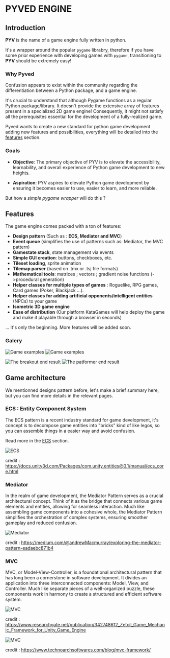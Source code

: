 # PYVED ENGINE

## Introduction

**PYV** is the name of a game engine fully written in python.

It's a wrapper around the popular `pygame` librabry, therefore if you have some prior experience with developing games with `pygame`, transitioning to **PYV** should be extremely easy!

### Why Pyved

Confusion appears to exist within the community regarding the differentiation between a Python package, and a game engine.

It's crucial to understand that although Pygame functions as a regular Python package/library. It doesn't provide the extensive array of features present in a specialized 2D game engine! Consequently, it might not satisfy all the prerequisites essential for the development of a fully-realized game.

Pyved wants to create a new standard for python game development adding new features and possibilities, everything will be detailed into the [features](#features) section.

### Goals

- **Objective**: The primary objective of PYV is to elevate the accessibility, learnability, and overall experience of Python game development to new heights.

- **Aspiration**: PYV aspires to elevate Python game development by ensuring it becomes easier to use, easier to learn, and more reliable.

But how a *simple pygame wrapper* will do this ?

## Features

The game engine comes packed with a ton of features:

- **Design pattern** (Such as : **ECS, Mediator and MVC**)
- **Event queue** (simplifies the use of patterns such as: Mediator, the MVC pattern)
- **Gamestate stack**, state management via events
- **Simple GUI creation**: buttons, checkboxes, etc.
- **Tileset loading**, sprite animation
- **Tilemap parser** (based on .tmx or .tsj file formats)
- **Mathematical tools**: matrices ; vectors ; gradient noise functions (->procedural generation)
- **Helper classes for multiple types of games** : Roguelike, RPG games, Card games (Poker, Blackjack ...).
- **Helper classes for adding artificial opponents/intelligent entities** (NPCs) to your game
- **Isometric 3D game engine** 
- **Ease of distribution** (Our platform KataGames will help deploy the game and make it playable through a browser in seconds)

... It's only the beginning. More features will be added soon.

### Galery
![Game examples](./images/galery1.png "Games")
![Game examples](./images/galery2.png "Games")


![The breakout end result](<./Game Tutorials/img/breakoutend.png> "breakout")
![The patformer end result](<./Game Tutorials/img/screenshot.png> "Our platformer")


## Game architecture 

We mentionned designs pattern before, let's make a brief summary here, but you can find more details in the relevant pages.

### ECS : Entity Component System

The ECS pattern is a recent industry standard for game development, it's concept is to decompose game entities into "bricks" kind of like legos, so you can assemble things in a easier way and avoid confusion.

Read more in the [ECS](<Entity Component System\A bit of theory.md>) section.



![ECS](./images/ECSBlockDiagram.png "ECS Diagram")

credit : https://docs.unity3d.com/Packages/com.unity.entities@0.1/manual/ecs_core.html 

### Mediator 

In the realm of game development, the Mediator Pattern serves as a crucial architectural concept. Think of it as the bridge that connects various game elements and entities, allowing for seamless interaction. Much like assembling game components into a cohesive whole, the Mediator Pattern simplifies the orchestration of complex systems, ensuring smoother gameplay and reduced confusion.

![Mediator](./images/mediator.webp "Mediator diagram")

credit : https://medium.com/@andrewMacmurray/exploring-the-mediator-pattern-eadaebc871b4

### MVC

MVC, or Model-View-Controller, is a foundational architectural pattern that has long been a cornerstone in software development. It divides an application into three interconnected components: Model, View, and Controller. Much like separate pieces of a well-organized puzzle, these components work in harmony to create a structured and efficient software system.


![MVC](./images/mvc1.ppm "MVC diagram")

credit : https://www.researchgate.net/publication/342748612_Zetcil_Game_Mechanic_Framework_for_Unity_Game_Engine


![MVC](./images/mvc.jpg "MVC diagram")


credit : https://www.technoarchsoftwares.com/blog/mvc-framework/





